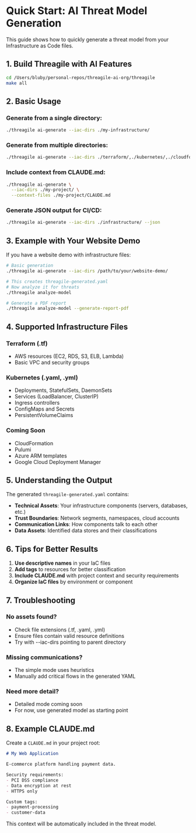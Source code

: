 # Quick Start: AI Threat Model Generation

This guide shows how to quickly generate a threat model from your Infrastructure as Code files.

## 1. Build Threagile with AI Features

```bash
cd /Users/bluby/personal-repos/threagile-ai-org/threagile
make all
```

## 2. Basic Usage

### Generate from a single directory:
```bash
./threagile ai-generate --iac-dirs ./my-infrastructure/
```

### Generate from multiple directories:
```bash
./threagile ai-generate --iac-dirs ./terraform/,./kubernetes/,./cloudformation/
```

### Include context from CLAUDE.md:
```bash
./threagile ai-generate \
  --iac-dirs ./my-project/ \
  --context-files ./my-project/CLAUDE.md
```

### Generate JSON output for CI/CD:
```bash
./threagile ai-generate --iac-dirs ./infrastructure/ --json
```

## 3. Example with Your Website Demo

If you have a website demo with infrastructure files:

```bash
# Basic generation
./threagile ai-generate --iac-dirs /path/to/your/website-demo/

# This creates threagile-generated.yaml
# Now analyze it for threats
./threagile analyze-model

# Generate a PDF report
./threagile analyze-model --generate-report-pdf
```

## 4. Supported Infrastructure Files

### Terraform (.tf)
- AWS resources (EC2, RDS, S3, ELB, Lambda)
- Basic VPC and security groups

### Kubernetes (.yaml, .yml)
- Deployments, StatefulSets, DaemonSets
- Services (LoadBalancer, ClusterIP)
- Ingress controllers
- ConfigMaps and Secrets
- PersistentVolumeClaims

### Coming Soon
- CloudFormation
- Pulumi
- Azure ARM templates
- Google Cloud Deployment Manager

## 5. Understanding the Output

The generated `threagile-generated.yaml` contains:

- **Technical Assets**: Your infrastructure components (servers, databases, etc.)
- **Trust Boundaries**: Network segments, namespaces, cloud accounts
- **Communication Links**: How components talk to each other
- **Data Assets**: Identified data stores and their classifications

## 6. Tips for Better Results

1. **Use descriptive names** in your IaC files
2. **Add tags** to resources for better classification
3. **Include CLAUDE.md** with project context and security requirements
4. **Organize IaC files** by environment or component

## 7. Troubleshooting

### No assets found?
- Check file extensions (.tf, .yaml, .yml)
- Ensure files contain valid resource definitions
- Try with --iac-dirs pointing to parent directory

### Missing communications?
- The simple mode uses heuristics
- Manually add critical flows in the generated YAML

### Need more detail?
- Detailed mode coming soon
- For now, use generated model as starting point

## 8. Example CLAUDE.md

Create a `CLAUDE.md` in your project root:

```markdown
# My Web Application

E-commerce platform handling payment data.

Security requirements:
- PCI DSS compliance
- Data encryption at rest
- HTTPS only

Custom tags:
- payment-processing
- customer-data
```

This context will be automatically included in the threat model.